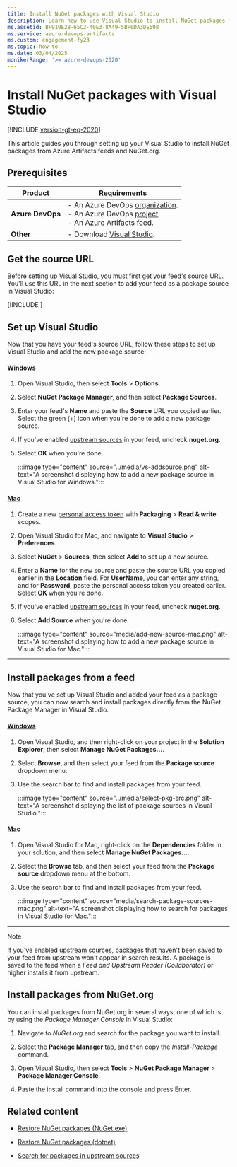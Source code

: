 ```yaml
---
title: Install NuGet packages with Visual Studio
description: Learn how to use Visual Studio to install NuGet packages from Azure Artifacts feeds and NuGet.org.
ms.assetid: BF919E28-65C2-40E3-8A49-5BF0DA3DE598
ms.service: azure-devops-artifacts
ms.custom: engagement-fy23
ms.topic: how-to
ms.date: 03/04/2025
monikerRange: '>= azure-devops-2020'
---
```


# Install NuGet packages with Visual Studio

[!INCLUDE [version-gt-eq-2020](../../includes/version-gt-eq-2020.md)]

This article guides you through setting up your Visual Studio to install NuGet packages from Azure Artifacts feeds and NuGet.org.

## Prerequisites

| **Product**        | **Requirements**    |
|--------------------|---------------------|
| **Azure DevOps**   | - An Azure DevOps [organization](../../organizations/accounts/create-organization.md).<br>- An Azure DevOps [project](../../organizations/projects/create-project.md).<br> - An Azure Artifacts [feed](../get-started-nuget.md#create-a-feed). |
| **Other**          | - Download [Visual Studio](https://visualstudio.microsoft.com/downloads/). |

## Get the source URL

Before setting up Visual Studio, you must first get your feed's source URL. You'll use this URL in the next section to add your feed as a package source in Visual Studio:

[!INCLUDE [](../includes/nuget/nuget-consume-endpoint.md)]

## Set up Visual Studio

Now that you have your feed's source URL, follow these steps to set up Visual Studio and add the new package source:

#### [Windows](#tab/windows/)

1. Open Visual Studio, then select **Tools** > **Options**.

1. Select **NuGet Package Manager**, and then select **Package Sources**.

1. Enter your feed's **Name** and paste the **Source** URL you copied earlier. Select the green (+) icon when you're done to add a new package source.

1. If you've enabled [upstream sources](upstream-sources.md) in your feed, uncheck **nuget.org**.

1. Select **OK** when you're done.

    :::image type="content" source="../media/vs-addsource.png" alt-text="A screenshot displaying how to add a new package source in Visual Studio for Windows.":::

#### [Mac](#tab/macOS/)

1. Create a new [personal access token](../../organizations/accounts/use-personal-access-tokens-to-authenticate.md) with **Packaging** > **Read & write** scopes.

1. Open Visual Studio for Mac, and navigate to **Visual Studio** > **Preferences**.

1. Select **NuGet** > **Sources**, then select **Add** to set up a new source.

1. Enter a **Name** for the new source and paste the source URL you copied earlier in the **Location** field. For **UserName**, you can enter any string, and for **Password**, paste the personal access token you created earlier. Select **OK** when you're done.

1. If you've enabled [upstream sources](upstream-sources.md) in your feed, uncheck **nuget.org**.

1. Select **Add Source** when you're done.

    :::image type="content" source="media/add-new-source-mac.png" alt-text="A screenshot displaying how to add a new package source in Visual Studio for Mac.":::

---

## Install packages from a feed

Now that you've set up Visual Studio and added your feed as a package source, you can now search and install packages directly from the NuGet Package Manager in Visual Studio.

#### [Windows](#tab/windows/)

1. Open Visual Studio, and then right-click on your project in the **Solution Explorer**, then select **Manage NuGet Packages...**.

1. Select **Browse**, and then select your feed from the **Package source** dropdown menu.
    
1. Use the search bar to find and install packages from your feed.
    
    :::image type="content" source="../media/select-pkg-src.png" alt-text="A screenshot displaying the list of package sources in Visual Studio.":::

#### [Mac](#tab/macOS/)

1. Open Visual Studio for Mac, right-click on the **Dependencies** folder in your solution, and then select **Manage NuGet Packages...**.

1. Select the **Browse** tab, and then select your feed from the **Package source** dropdown menu at the bottom.

1. Use the search bar to find and install packages from your feed.

    :::image type="content" source="media/search-package-sources-mac.png" alt-text="A screenshot displaying how to search for packages in Visual Studio for Mac.":::

---

> [!NOTE]
> If you've enabled [upstream sources](../nuget/upstream-sources.md), packages that haven't been saved to your feed from upstream won't appear in search results. A package is saved to the feed when a *Feed and Upstream Reader (Collaborator)* or higher installs it from upstream.

## Install packages from NuGet.org

You can install packages from NuGet.org in several ways, one of which is by using the *Package Manager Console* in Visual Studio:

1. Navigate to *NuGet.org* and search for the package you want to install.

1. Select the **Package Manager** tab, and then copy the *Install-Package* command.

1. Open Visual Studio, then select **Tools** > **NuGet Package Manager** > **Package Manager Console**.

1. Paste the install command into the console and press Enter.

## Related content

- [Restore NuGet packages (NuGet.exe)](restore-nuget-packages-nuget-exe.md)

- [Restore NuGet packages (dotnet)](restore-nuget-packages-dotnet.md)

- [Search for packages in upstream sources](../how-to/search-upstream.md)
